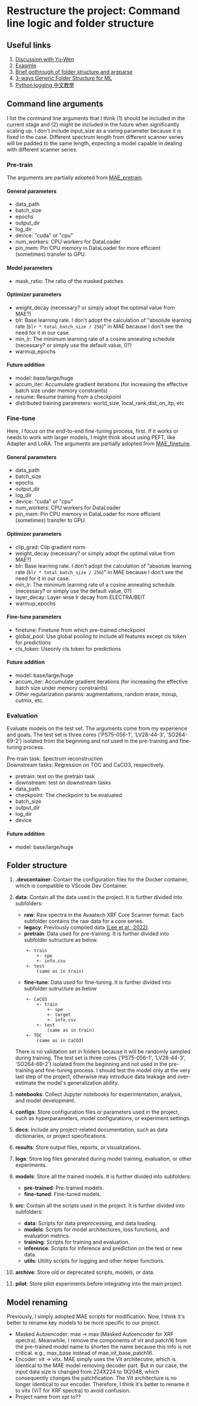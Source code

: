 # Restructure the project: Command line logic and folder structure

## Useful links
1. [Discussion with Yu-Wen](https://docs.google.com/document/d/1IsWvWiVTuQ_j5wFc76Ls7NYi29niM4V6dsDlzO3wVyg/edit?usp=sharing)
1. [Exapmle](https://github.com/OPTML-Group/Unlearn-Sparse)
1. [Brief gothrough of folder structure and argparse](https://towardsdatascience.com/organizing-machine-learning-projects-e4f86f9fdd9c#:~:text=File%20structure,README.md%20file%20as%20well!)
1. [3-ways Generic Folder Structure for ML](https://dev.to/luxacademy/generic-folder-structure-for-your-machine-learning-projects-4coe)
1. [Python logging 中文教學](https://zhung.com.tw/article/python%E4%B8%AD%E7%9A%84log%E5%88%A9%E5%99%A8-%E4%BD%BF%E7%94%A8logging%E6%A8%A1%E7%B5%84%E4%BE%86%E6%95%B4%E7%90%86print%E8%A8%8A%E6%81%AF/)

## Command line arguments
I list the command line arguments that I think (1) should be included in the current stage and (2) might be included in the future when significantly scaling up. I don't include input_size as a varing parameter because it is fixed in the case. Different spectrum length from different scanner series will be padded to the same length, expecting a model capable in dealing with different scanner series.

### Pre-train
The arguments are partially adopted from [MAE_pretrain](https://github.com/facebookresearch/mae/blob/main/main_pretrain.py).

#### General parameters
- data_path
- batch_size
- epochs
- output_dir
- log_dir
- device: "cuda" or "cpu"
- num_workers: CPU workers for DataLoader
- pin_mem: Pin CPU memory in DataLoader for more efficient (sometimes) transfer to GPU.

#### Model parameters
- mask_ratio: The ratio of the masked patches

#### Optimizer parameters
- weight_decay (necessary? or simply adopt the optimal value from MAE?)
- blr: Base learning rate. I don't adopt the calculation of "absolute learning rate (`blr * total_batch_size / 256`)" in MAE because I don't see the need for it in our case.
- min_lr: The minimum learning rate of a cosine annealing schedule (necessary? or simply use the default value, 0?)
- warmup_epochs

#### Future addition
- model: base/large/huge
- accum_iter: Accumulate gradient iterations (for increasing the effective batch size under memory constraints)
- resume: Resume training from a checkpoint
- distributed training parameters: world_size, local_rank,dist_on_itp, etc

### Fine-tune
Here, I focus on the end-to-end fine-tuning process, first. If it works or needs to work with larger models, I might think about using PEFT, like Adapter and LoRA. The arguments are partially adopted from [MAE_finetune](https://github.com/facebookresearch/mae/blob/main/main_finetune.py).

#### General parameters
- data_path
- batch_size
- epochs
- output_dir
- log_dir
- device: "cuda" or "cpu"
- num_workers: CPU workers for DataLoader
- pin_mem: Pin CPU memory in DataLoader for more efficient (sometimes) transfer to GPU.

#### Optimizer parameters
- clip_grad: Clip gradient norm
- weight_decay (necessary? or simply adopt the optimal value from MAE?)
- blr: Base learning rate. I don't adopt the calculation of "absolute learning rate (`blr * total_batch_size / 256`)" in MAE because I don't see the need for it in our case.
- min_lr: The minimum learning rate of a cosine annealing schedule (necessary? or simply use the default value, 0?)
- layer_decay: Layer-wise lr decay from ELECTRA/BEiT
- warmup_epochs

#### Fine-tune parameters
- finetune: Finetune from which pre-trained checkpoint
- global_pool: Use global pooling to include all features except cls token for predictions
- cls_token: Useonly  cls token for predictions

#### Future addition
- model: base/large/huge
- accum_iter: Accumulate gradient iterations (for increasing the effective batch size under memory constraints)
- Other regularization params: augmentations, random erase, mixup, cutmix, etc.

### Evaluation
Evaluate models on the test set. The arguments come from my experience and goals. The test set is three cores ('PS75-056-1', 'LV28-44-3', 'SO264-69-2') isolated from the beginning and not used in the pre-training and fine-tuning process.

Pre-train task: Spectrum reconstruction<br>
Downstream tasks: Regression on TOC and CaCO3, respectively.

- pretrain: test on the pretrain task
- downstream: test on downstream tasks
- data_path
- checkpoint: The checkpoint to be evaluated
- batch_size
- output_dir
- log_dir
- device

#### Future addition
- model: base/large/huge

## Folder structure
1. **.devcontainer**: Contain the configuration files for the Docker container, which is compatible to VScode Dev Container.

1. **data**: Contain all the data used in the project. It is further divided into subfolders:
    - **raw**: Raw spectra in the Avaatech XRF Core Scanner format. Each subfolder contains the raw data for a core series.
    - **legacy**: Previously compiled data [(Lee et al., 2022)](https://doi.org/10.1038/s41598-022-25377-x).
    - **pretrain**: Data used for pre-training. It is further divided into subfolder sutructure as below.

    ```    
        +- train
            +- spe
            +- info.csv
        +- test
            (same as in train)
    ```
    - **fine-tune**: Data used for fine-tuning. It is further divided into subfolder sutructure as below
    ``` 
        +- CaCO3   
            +- train
                +- spe
                +- target
                +- info.csv
            +- test
                (same as in train)
        +- TOC
            (same as in CaCO3)
    ```
    There is no validation set in folders because it will be randomly sampled during training. The test set is three cores ('PS75-056-1', 'LV28-44-3', 'SO264-69-2') isolated from the beginning and not used in the pre-training and fine-tuning process. I should test the model only at the very last step of the project, otherwise may introduce data leakage and over-estimate the model's generalization ability.

1. **notebooks**: Collect Jupyter notebooks for experimentation, analysis, and model development.

1. **configs**: Store configuration files or parameters used in the project, such as hyperparameters, model configurations, or experiment settings.

1. **docs**: Include any project-related documentation, such as data dictionaries, or project specifications.

1. **results**: Store output files, reports, or visualizations.

1. **logs**: Store log files generated during model training, evaluation, or other experiments.

1. **models**: Store all the trained models. It is further divided into subfolders:
    - **pre-trained**: Pre-trained models.
    - **fine-tuned**: Fine-tuned models.

1. **src**: Contain all the scripts used in the project. It is further divided into subfolders:
    - **data**: Scripts for data preprocessing, and data loading.
    - **models**: Scripts for model architectures, loss functions, and evaluation metrics.
    - **training**: Scripts for training and evaluation.
    - **inference**: Scripts for inference and prediction on the test or new data.
    - **utils**: Utility scripts for logging and other helper functions.

1. **archive**: Store old or deprecated scripts, models, or data. 

1. **pilot**: Store pilot experiments before integrating into the main project.

## Model renaming
Previously, I simply adopted MAE scripts for modification. Now, I think it's better to rename key models to be more specific to our project.

- Masked Autoencoder: mae -> max (Masked Autoencoder for XRF spectra). Meanwhile, I remove the components of vit and patch16 from the pre-trained model name to shorten the name because this info is not critical. e.g., max_base instead of mae_vit_base_patch16.
- Encoder: vit -> vitx. MAE simply uses the Vit architecutre, which is identical to the MAE model removing decoder part. But in our case, the input data size is changed from 224X224 to 1X2048, which consequently changes the patchfication. The Vit architecture is no longer identical to our encoder. Therefore, I think it's better to rename it to vitx (ViT for XRF spectra) to avoid confusion.
- Project name from xpt to??